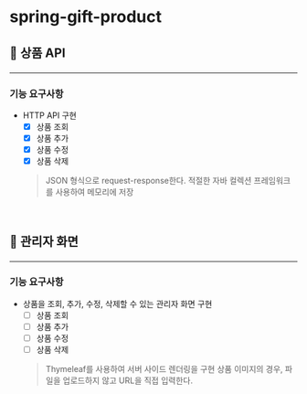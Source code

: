 # spring-gift-product

## 🚀 상품 API <hr>
### 기능 요구사항
- HTTP API 구현
  - [X] 상품 조회
  - [X] 상품 추가
  - [X] 상품 수정
  - [X] 상품 삭제
  > JSON 형식으로 request-response한다.
  적절한 자바 컬렉션 프레임워크를 사용하여 메모리에 저장

<br>

## 🚀 관리자 화면  <hr>
### 기능 요구사항
- 상품을 조회, 추가, 수정, 삭제할 수 있는 관리자 화면 구현
  - [ ] 상품 조회
  - [ ] 상품 추가
  - [ ] 상품 수정
  - [ ] 상품 삭제
  > Thymeleaf를 사용하여 서버 사이드 렌더링을 구현
  > 상품 이미지의 경우, 파일을 업로드하지 않고 URL을 직접 입력한다.